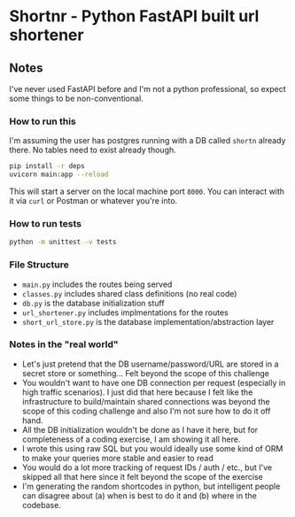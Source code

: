 # Shortnr - Python FastAPI built url shortener

## Notes

I've never used FastAPI before and I'm not a python professional, so expect some things to be non-conventional.

### How to run this

I'm assuming the user has postgres running with a DB called `shortn` already there.  No tables need to exist already though.

```bash
pip install -r deps
uvicorn main:app --reload
```

This will start a server on the local machine port `8000`.  You can interact with it via `curl` or Postman or whatever you're into.

### How to run tests

```bash
python -m unittest -v tests 
```

### File Structure

- `main.py` includes the routes being served
- `classes.py` includes shared class definitions (no real code)
- `db.py` is the database initialization stuff
- `url_shortener.py` includes implmentations for the routes
- `short_url_store.py` is the database implementation/abstraction layer

### Notes in the "real world"

- Let's just pretend that the DB username/password/URL are stored in a secret store or something... Felt beyond the scope of this challenge
- You wouldn't want to have one DB connection per request (especially in high traffic scenarios). I just did that here because I felt like the infrastructure to build/maintain shared connections was beyond the scope of this coding challenge and also I'm not sure how to do it off hand.
- All the DB initialization wouldn't be done as I have it here, but for completeness of a coding exercise, I am showing it all here.
- I wrote this using raw SQL but you would ideally use some kind of ORM to make your queries more stable and easier to read
- You would do a lot more tracking of request IDs / auth / etc., but I've skipped all that here since it felt beyond the scope of the exercise
- I'm generating the random shortcodes in python, but intelligent people can disagree about (a) when is best to do it and (b) where in the codebase.
